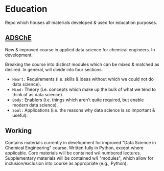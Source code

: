 # Education
Repo which houses all materials developed & used for education purposes. 


## [ADSChE](https://github.com/curtispmartin/Education/tree/master/ADSChE)
New & improved course in applied data science for chemical engineers. 
In development. 

Breaking the course into distinct modules which can be mixed & matched as desired. 
In general, will divide into four sections: 
- `Heart:` Requirements (i.e. skills & ideas without which we could not do data science). 
- `Mind:` Theory (i.e. concepts which make up the bulk of what we tend to think of as data science).
- `Body:` Enablers (i.e. things which aren't quite required, but enable modern data science).  
- `Soul:` Applications (i.e. the reasons why data science is so important & useful). 

## Working
Contains materials currently in development for improved "Data Science in Chemical Engineering" course.
Written fully in Python, except where applicable. 
Core materials will be contained w/i numbered lectures. 
Supplementary materials will be contained w/i "modules", which allow for inclusion/exclusion into course as appropriate (e.g., Python). 

